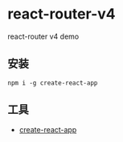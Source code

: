 # react-router-v4
react-router v4 demo

## 安装

```
npm i -g create-react-app
```

## 工具
*  [create-react-app](https://github.com/facebook/create-react-app)